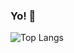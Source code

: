 ### Yo! 👋






![Top Langs](https://github-readme-stats.vercel.app/api/top-langs/?username=farlhmd&layout=compact)
<!--

![Top Langs](https://github-readme-stats.vercel.app/api/top-langs/?username=farlhmd)
https://profile-summary-for-github.com/user/farlhmd
<img src="https://github-readme-stats.vercel.app/api?username=farlhmd">


